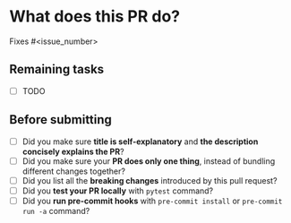 # What does this PR do?

<!--
Please include a summary of the change and which issue is fixed.
Please also include relevant motivation and context.
List any dependencies that are required for this change.
List all the breaking changes introduced by this pull request.
-->

Fixes #\<issue_number>

## Remaining tasks

- [ ] TODO

## Before submitting

- [ ] Did you make sure **title is self-explanatory** and **the description concisely explains the PR**?
- [ ] Did you make sure your **PR does only one thing**, instead of bundling different changes together?
- [ ] Did you list all the **breaking changes** introduced by this pull request?
- [ ] Did you **test your PR locally** with `pytest` command?
- [ ] Did you **run pre-commit hooks** with `pre-commit install` or `pre-commit run -a` command?
